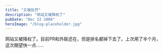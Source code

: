 ```yaml
---
title: "又被处罚"
description: "网站又被降权了"
pubDate: "Dec 22 2008"
heroImage: "/blog-placeholder.jpg"
---
```

网站又被降权了。目前PR和外联还在，但是排名都掉下去了。上次用了半个月，这次期望快一点……
